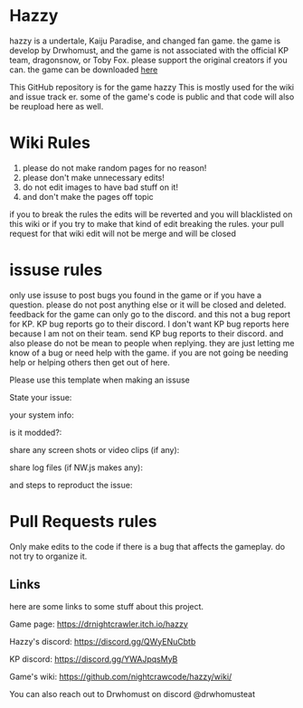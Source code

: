 # Hazzy

hazzy is a undertale, Kaiju Paradise, and changed fan game. the game is develop by Drwhomust, and the game is not associated with the official KP team, dragonsnow, or Toby Fox. please support the original creators if you can. the game can be downloaded [here](https://drnightcrawler.itch.io/hazzy)

This GitHub repository is for the game hazzy
This is mostly used for the wiki and issue track er. some of the game's code is public and that code will also be reupload here as well.

# Wiki Rules

1. please do not make random pages for no reason!
2. please don't make unnecessary edits!
3. do not edit images to have bad stuff on it!
4. and don't make the pages off topic

if you to break the rules the edits will be reverted and you will blacklisted on this wiki or if you try to make that kind of edit breaking the rules. your pull request for that wiki edit will not be merge and will be closed

# issuse rules

only use issuse to post bugs you found in the game or if you have a question. please do not post anything else or it will be closed and deleted. feedback for the game can only go to the discord. and this not a bug report for KP. KP bug reports go to their discord. I don't want KP bug reports here because I am not on their team. send KP bug reports to their discord. and also please do not be mean to people when replying. they are just letting me know of a bug or need help with the game. if you are not going be needing help or helping others then get out of here.

Please use this template when making an issuse

State your issue:

your system info:

is it modded?:

share any screen shots or video clips (if any):

share log files (if NW.js makes any):

and steps to reproduct the issue:

# Pull Requests rules
Only make edits to the code if there is a bug that affects the gameplay. do not try to organize it.

## Links
here are some links to some stuff about this project.

Game page: https://drnightcrawler.itch.io/hazzy

Hazzy's discord: https://discord.gg/QWyENuCbtb

KP discord: https://discord.gg/YWAJpqsMyB

Game's wiki: https://github.com/nightcrawcode/hazzy/wiki/

You can also reach out to Drwhomust on discord @drwhomusteat
